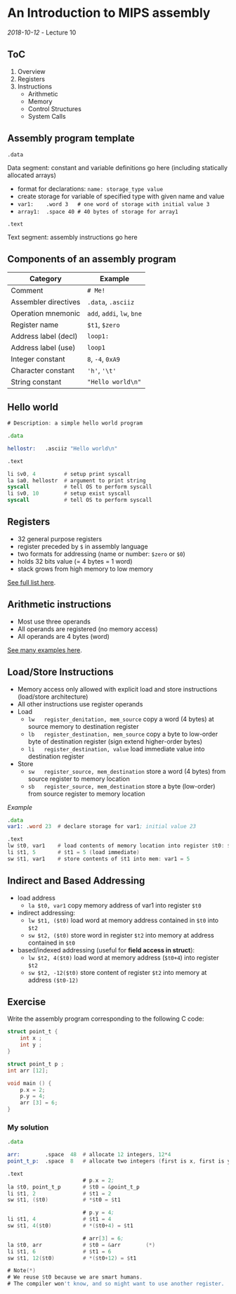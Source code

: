 # An Introduction to MIPS assembly
_2018-10-12_ - Lecture 10

## ToC

1. Overview
2. Registers
3. Instructions
    - Arithmetic
    - Memory
    - Control Structures
    - System Calls

## Assembly program template

`.data`

Data segment: constant and variable definitions go here (including statically allocated arrays)

- format for declarations: `name: storage_type value`
- create storage for variable of specified type with given name and value
- `var1:    .word 3   # one word of storage with initial value 3`
- `array1:  .space 40 # 40 bytes of storage for array1`

`.text`

Text segment: assembly instructions go here


## Components of an assembly program

| Category             | Example                    |
| -------------------- | -------------------------- |
| Comment              | `# Me!`                    |
| Assembler directives | `.data`, `.asciiz`         |
| Operation mnemonic   | `add`, `addi`, `lw`, `bne` |
| Register name        | `$t1`, `$zero`             |
| Address label (decl) | `loop1:`                   |
| Address label (use)  | `loop1`                    |
| Integer constant     | `8`, `-4`, `0xA9`          |
| Character constant   | `'h'`, `'\t'`              |
| String constant      | `"Hello world\n"`          |

## Hello world

```asm
# Description: a simple hello world program

.data

hellostr:   .asciiz "Hello world\n"

.text

li $v0, 4         # setup print syscall
la $a0, hellostr  # argument to print string
syscall           # tell OS to perform syscall
li $v0, 10        # setup exist syscall
syscall           # tell OS to perform syscall
```

## Registers

- 32 general purpose registers
- register preceded by `$` in assembly language
- two formats for addressing (name or number: `$zero` or `$0`)
- holds 32 bits value (= 4 bytes = 1 word)
- stack grows from high memory to low memory

[See full list here](https://www.inf.ed.ac.uk/teaching/courses/ct/18-19/slides/10-mips-assembly.pdf#page=7).

## Arithmetic instructions

- Most use three operands
- All operands are registered (no memory access)
- All operands are 4 bytes (word)

[See many examples here](https://www.inf.ed.ac.uk/teaching/courses/ct/18-19/slides/10-mips-assembly.pdf#page=9).

## Load/Store Instructions

- Memory access only allowed with explicit load and store instructions (load/store architecture)
- All other instructions use register operands
- Load
  - `lw   register_denitation, mem_source`
    copy a word (4 bytes) at source memory to destination register
  - `lb   register_destination, mem_source`
    copy a byte to low-order byte of destination register (sign extend higher-order bytes)
  - `li   register_destination, value`
    load immediate value into destination register
- Store
  - `sw   register_source, mem_destination`
    store a word (4 bytes) from source register to memory location
  - `sb   register_source, mem_destination`
    store a byte (low-order) from source register to memory location

_Example_

```asm
.data
var1: .word 23  # declare storage for var1; initial value 23

.text
lw $t0, var1    # load contents of memory location into register $t0: $t0 = 23
li $t1, 5       # $t1 = 5 (load immediate)
sw $t1, var1    # store contents of $t1 into mem: var1 = 5
```
## Indirect and Based Addressing

- load address
  - `la $t0, var1`
    copy memory address of var1 into register `$t0`
- indirect addressing:
  - `lw $t1, ($t0)`
    load word at memory address contained in `$t0` into `$t2`
  - `sw $t2, ($t0)`
    store word in register `$t2` into memory at address contained in `$t0`
- based/indexed addressing (useful for **field access in struct**):
  - `lw $t2, 4($t0)`
    load word at memory address (`$t0+4`) into register `$t2`
  - `sw $t2, -12($t0)`
    store content of register `$t2` into memory at address `($t0-12)`

## Exercise

Write the assembly program corresponding to the following C code:

```c
struct point_t {
    int x ;
    int y ;
}

struct point_t p ;
int arr [12];

void main () {
    p.x = 2;
    p.y = 4;
    arr [3] = 6;
}
```

### My solution

```asm
.data

arr:        .space  48  # allocate 12 integers, 12*4 
point_t_p:  .space  8   # allocate two integers (first is x, first is y)

.text
                        # p.x = 2;
la $t0, point_t_p       # $t0 = &point_t_p
li $t1, 2               # $t1 = 2
sw $t1, ($t0)           # *$t0 = $t1

                        # p.y = 4;
li $t1, 4               # $t1 = 4
sw $t1, 4($t0)          # *($t0+4) = $t1

                        # arr[3] = 6;
la $t0, arr             # $t0 = &arr        (*)
li $t1, 6               # $t1 = 6
sw $t1, 12($t0)         # *($t0+12) = $t1

# Note(*)
# We reuse $t0 because we are smart humans.
# The compiler won't know, and so might want to use another register.
```
